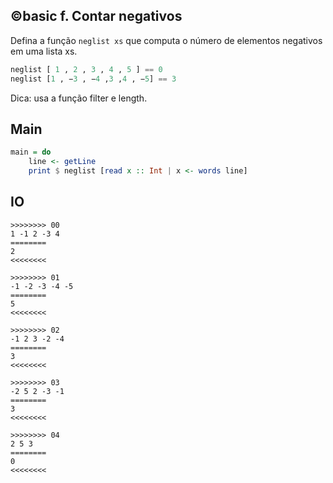 ## ©basic f. Contar negativos

Defina a função `neglist xs` que computa o número de elementos negativos em uma lista xs.

```hs
neglist [ 1 , 2 , 3 , 4 , 5 ] == 0
neglist [1 , −3 , −4 ,3 ,4 , −5] == 3
```

Dica: usa a função filter e length.

## Main

```hs
main = do
    line <- getLine
    print $ neglist [read x :: Int | x <- words line]
```

## IO


```
>>>>>>>> 00
1 -1 2 -3 4
========
2
<<<<<<<<

>>>>>>>> 01
-1 -2 -3 -4 -5
========
5
<<<<<<<<

>>>>>>>> 02
-1 2 3 -2 -4
========
3
<<<<<<<<

>>>>>>>> 03
-2 5 2 -3 -1
========
3
<<<<<<<<

>>>>>>>> 04
2 5 3
========
0
<<<<<<<<
```


